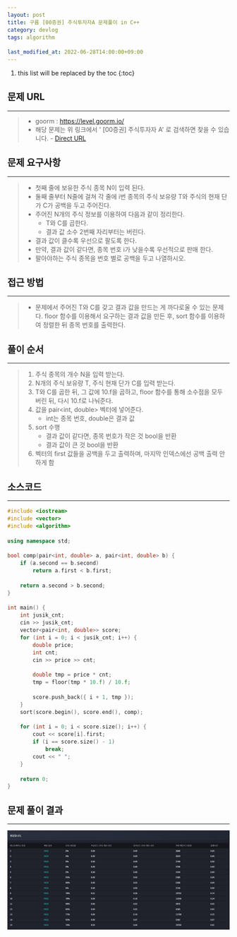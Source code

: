```yaml
---
layout: post
title: 구름 [00증권] 주식투자자A 문제풀이 in C++
category: devlog
tags: algorithm

last_modified_at: 2022-06-28T14:00:00+09:00
---
```


1. this list will be replaced by the toc
{:toc}

## 문제 URL
---
> + goorm : https://level.goorm.io/
> + 해당 문제는 위 링크에서 ' [00증권] 주식투자자 A' 로 검색하면 찾을 수 있습니다. -  [Direct URL](https://level.goorm.io/exam/150257/00%EC%A6%9D%EA%B6%8C-%EC%A3%BC%EC%8B%9D%ED%88%AC%EC%9E%90%EC%9E%90-a/quiz/1)

## 문제 요구사항
---
> + 첫째 줄에 보유한 주식 종목 N이 입력 된다.
> + 둘째 줄부터 N줄에 걸쳐 각 줄에 i번 종목의 주식 보유량 T와 주식의 현재 단가 C가 공백을 두고 주어진다.
> + 주어진 N개의 주식 정보를 이용하여 다음과 같이 정리한다.
>     + T와 C를 곱한다.
>     + 결과 값 소수 2번째 자리부터는 버린다.
> + 결과 값이 클수록 우선으로 팔도록 한다.
> + 만약, 결과 값이 같다면, 종목 번호 i가 낮을수록 우선적으로 판매 한다.
> + 팔아야하는 주식 종목을 번호 별로 공백을 두고 나열하시오.

## 접근 방법
---
> + 문제에서 주어진 T와 C를 갖고 결과 값을 만드는 게 까다로울 수 있는 문제다. floor 함수를 이용해서 요구하는 결과 값을 만든 후, sort 함수를 이용하여 정렬한 뒤 종목 번호를 출력한다.


## 풀이 순서
---
> 1. 주식 종목의 개수 N을 입력 받는다.
> 2. N개의 주식 보유량 T, 주식 현재 단가 C를 입력 받는다.
> 3. T와 C를 곱한 뒤, 그 값에 10.f을 곱하고, floor 함수를 통해 소수점을 모두 버린 뒤, 다시 10.f로 나눠준다.
> 4. 값을 pair<int, double> 벡터에 넣어준다. 
>     + int는 종목 번호, double은 결과 값
> 5. sort 수행
>     + 결과 값이 같다면, 종목 번호가 작은 것 bool을 반환
>     + 결과 값이 큰 것 bool을 반환
> 6. 벡터의 first 값들을 공백을 두고 출력하며, 마지막 인덱스에선 공백 출력 안 하게 함

## 소스코드
---
~~~c++
#include <iostream>
#include <vector>
#include <algorithm>

using namespace std;

bool comp(pair<int, double> a, pair<int, double> b) {
	if (a.second == b.second)
		return a.first < b.first;

	return a.second > b.second;
}

int main() {
	int jusik_cnt;
	cin >> jusik_cnt;
	vector<pair<int, double>> score;
	for (int i = 0; i < jusik_cnt; i++) {
		double price;
		int cnt;
		cin >> price >> cnt;

		double tmp = price * cnt;
		tmp = floor(tmp * 10.f) / 10.f;

		score.push_back({ i + 1, tmp });
	}
	sort(score.begin(), score.end(), comp);

	for (int i = 0; i < score.size(); i++) {
		cout << score[i].first;
		if (i == score.size() - 1)
			break;
		cout << " ";
	}

	return 0;
}
~~~

## 문제 풀이 결과
---
<img src="/assets/img/post-img/algorithm/2022-06-28-grm-JusikTujajaA/result.jpg">